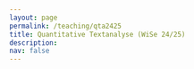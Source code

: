 ```yaml
---
layout: page
permalink: /teaching/qta2425
title: Quantitative Textanalyse (WiSe 24/25)
description: 
nav: false
---
```


<head>
    <meta charset="UTF-8">
    <meta name="viewport" content="width=device-width, initial-scale=1.0">
    <title>Fancy Table</title>
    <style>
        .fancy-table {
            width: 100%;
            border-collapse: collapse;
            text-align: left;
            vertical-align: top;
        }
        .fancy-table th, .fancy-table td {
            padding: 12px;
            border: 1px solid #ddd;
            text-align: left;
            vertical-align: top;
        }
        .fancy-table th {
            background-color: #f4f4f4;
            font-weight: bold;
        }
        .fancy-table tr:nth-child(even) {
            background-color: #f9f9f9;
        }
        .fancy-table tr:hover {
            background-color: #f1f1f1;
        }

        .plain-table {
            width: 100%;
            text-align: left;
            vertical-align: top;
        }
        .plain-table th, .plain-table td {
            padding: 12px;
        }
    </style>
</head>
<body>
    <h3>Inhalt</h3><br>
    <p>Wir leben in einer Welt von "big data", welche auch vor unserer Arbeit als Politikwissenschaftler*innen nicht Halt macht. Jeden Tag begründen politische Akteur*innen ihre Entscheidungen auf verschiedenen Kommunikationskanälen, Institutionen veröffentlichen Policy Reports, und Bürger*innen äußern ihre Meinung in sozialen Medien und in den Kommentarbereichen von Zeitungen. Doch wie können wir diese Datenmengen sinnvoll nutzen? </p>
    <p>Dieses Methodenseminar gibt einen Einblick in die quantitative Textanalyse, eine Art der Inhaltsanalyse, welche Texte anhand von numerischen Gemeinsamkeiten untersucht. Dabei werden die Student*innen im Laufe des Seminars lernen, (1) Textdaten von öffentlich zugänglichen Webseiten zu sammeln, (2) das Rohmaterial für verschiedene Analysen vorzubereiten sowie (3) verschiedene Techniken der quantitativen Textanalyse anzuwenden. Dabei werden die Studierenden auch ein Basisverständnis von neueren Entwicklungen der Textanalyse (wie von Transformer oder Large Language Modellen entwickeln). Die einzelnen Sitzungen werden dabei sehr praxisorientiert sein und Studierenden die Möglichkeit geben, ein eigenes Projekt im Rahmen des Seminars zu realisieren. Hierbei werden sie eine eigene Forschungsfrage entwickeln, theoretische Erwartungen formulieren, Forschungsdaten erschließen und eine passende Methode der quantitativen Textanalyse anwenden. </p>
    Der Syllabus lässt sich <a href="{{ site.url }}assets/pdf/qta/qta_syllabus.pdf">hier</a> herunterladen.
    <br>

	Das Seminar findet wöchentlich am Mittwoch zwischen 16-18 Uhr im Seminarraum SCH 100.107 statt. Student*innen werden gebeten, ihre Laptops mitzubringen. 
    <br><br>
    <h3>Materialien</h3>
    Um den Beispielcode durchlaufen lassen zu können, sollten zuerst die Dateien lokal gespeichert werden und in derselben Dateistruktur ein .Rproj-Datei erstellt werden. Über einen Doppelklick auf das .Rproj-File öffnet sich RStudio, über das das .RMD-File geöffnet werden kann. Eine Kurzanleitung lässt sich bspw. <a href="https://intro2r.com/rsprojs.html">hier</a> finden. <br>
	<br>
	<h4>1. Woche: Einführung</h4>
	<a href="{{ site.url }}assets/pdf/qta/introduction.pdf">Slides</a>
	<br><br>
	<h4>2. und 3. Woche: Crashkurs in R</h4>
	<table class="fancy-table">
        <tr>
            <th style="width:33%;">Slides</th>
            <th style="width:33%;">Code</th>
            <th style="width:33%;">Daten</th>
        </tr>
        <tr>
            <td><a href="{{ site.url }}assets/pdf/qta/crashkurs.pdf">Slides</a><br>
			<a href="{{ site.url }}assets/pdf/qta/crashkurs2.pdf">Slides (Woche 2)</a></td>
            <td><a href="{{ site.url }}assets/code/qta2425/einfuehrung.RMD">Einführung (Lösungen)</a><br>
			<a href="{{ site.url }}assets/code/qta2425/einfuehrung_empty.RMD">Einführung (Übungen)</a><br>
			<a href="{{ site.url }}assets/code/qta2425/tutorial.Rmd">Tutorial (Lösungen)</a><br>
			<a href="{{ site.url }}assets/code/qta2425/tutorial_empty.Rmd">Tutorial</a><br>
            </td>
            <td><a href="{{ site.url }}assets/data/allb18.dta">Allbus 2018</a> <br>
                <a href="{{ site.url }}assets/data/SnowballStopwordsGerman_utf8.txt">Stopwords</a> <br>
				<a href="{{ site.url }}assets/data/test_set.csv">.csv-Testdatei</a> <br>
				<a href="{{ site.url }}assets/data/unemployment_1222.xlsx">.xlsx-Testdatei</a> 	<br>			
				<a href="{{ site.url }}assets/data/mdb_data.RDS">Daten zu Abgeordneten des Deutschen Bundestags</a> 

				</td>
        </tr>
    </table><br><br>
	<h4>4. Woche: Was ist quantitative Textanalyse</h4>
	In dieser Sitzung beschäftigen wir uns mit Konzepten aus der Inhaltsanalyse. Wir werden einen Text manuell analysieren, bevor wir verschiedene Methoden und Gütekriterien der quantitativen Textanalyse kennenlernen. 
	<table class="fancy-table">
        <tr>
            <th style="width:33%;">Slides</th>
            <th style="width:33%;">Code</th>
        </tr>
        <tr>
            <td><a href="{{ site.url }}assets/pdf/qta/qta.pdf">Einführung in die quantitative Textanalyse</a></td>
            <td><a href="{{ site.url }}assets/code/qta2425/inauguration.Rmd">Code (US Inauguration Speeches)</a>
            </td>
        </tr>
    </table><br><br>
	<h4>5. Woche: Web-Scraping statischer Webseiten</h4>
	In dieser Woche versuchen wir, Daten von einfachen Webseiten herunterzuladen und in ein für uns nutzbares Dateiformat zu überführen. Bitte installiert im Vorfeld das <a href="https://selectorgadget.com/">SelectorGadget</a> für den Browser, welchen ihr normalerweise nutzt. Überlegt euch, welche Website für euch von Interesse sein könnte.  <br>
	<table class="fancy-table">
        <tr>
            <th style="width:33%;">Slides</th>
            <th style="width:33%;">Code</th>
        </tr>
        <tr>
            <td><a href="{{ site.url }}assets/pdf/qta/scraping.pdf">Scraping statischer Webseiten</a></td>
            <td><a href="{{ site.url }}assets/code/qta2425/scraping.Rmd">Code (Scraping Einführung)</a><br>
			<a href="{{ site.url }}assets/code/qta2425/scraping_exercises_empty.Rmd">Übungen (Scraping)</a><br>
			<a href="{{ site.url }}assets/code/qta2425/scraping_exercises.Rmd">Übungen - Lösungen</a>

            </td>
        </tr>
    </table><br><br>
	<h4>6. Woche: Web-Scraping dynamischer Webseiten</h4>
	In dieser Woche widmen wir uns komplexeren Webseiten, von denen wir überhaupt nicht oder nur teilweise auf den HTML-Code zugreifen können. Bitte stellt hierzu im Vorfeld der Sitzung sicher, dass ihr <a href="https://www.java.com/en/download/help/windows_offline_download.html">Java</a> installiert habt und es als Pfad-Variable definiert habt (s. <a href="https://www.java.com/en/download/help/path.html">folgende Anleitung</a>).  <br>
	<table class="fancy-table">
        <tr>
            <th style="width:33%;">Slides</th>
            <th style="width:33%;">Code</th>
        </tr>
        <tr>
            <td><a href="{{ site.url }}assets/pdf/qta/dynamic_scraping.pdf">Scraping dynamischer Webseiten und APIs</a></td>
            <td><a href="{{ site.url }}assets/code/qta2425/dynamic_scraping.Rmd">Code (Scraping dynamischer Webseiten)</a><br>
			<a href="{{ site.url }}assets/code/qta2425/apis.Rmd">Code (APIs)</a>
            </td>
        </tr>
    </table><br><br>
	<h4>7. Woche: Datenaufbereitung und Vorbereitung für Analysen </h4>
	Diese Woche widmet sich der Vorbereitung von einem Datensatz für die Textanalyse. Wir wandeln den Datensatz über verschiedene Schritte in eine Document-Frequency-Matrix um, mithilfe derer wir viele 'bags-of-words'-Analysen in R umsetzen können. Wir lernen dabei auch, welche Tokens wir entfernen können und wie wir wichtige Meta-Informationen zu den Daten in die neuen Datenformate konvertieren können. 
	
	<table class="fancy-table">
        <tr>
            <th style="width:33%;">Slides</th>
            <th style="width:33%;">Code</th>
            <th style="width:33%;">Daten</th>
        </tr>
        <tr>
            <td><a href="{{ site.url }}assets/pdf/qta/preparation.pdf">Slides</a></td>
            <td><a href="{{ site.url }}assets/code/qta2425/data_preparation.RMD">Code</a></td>
            <td><a href="{{ site.url }}assets/data/data_prep.RDS">Manifesto Data</a>
				</td>
        </tr>
    </table><br><br>
	<h4>8. Woche: Unsupervised Topic Models </h4>
	In dieser Sitzung schauen wir uns an, wie wir ohne Input von Forscher*innen Dokumente in verschiedene Themen clustern können. Dabei greifen wir auf das stm-Package von Roberts et al. (2019) zurück.
	
	<table class="fancy-table">
        <tr>
            <th style="width:33%;">Slides</th>
            <th style="width:33%;">Code</th>
            <th style="width:33%;">Daten</th>
        </tr>
        <tr>
            <td><a href="{{ site.url }}assets/pdf/qta/topic_models.pdf">Slides</a></td>
            <td><a href="{{ site.url }}assets/code/qta2425/topic_models.Rmd">Code (Einführung)</a><br>
			<a href="{{ site.url }}assets/code/qta2425/topic_models_uebungen_empty.Rmd">Code (Übungen)</a><br>
			<a href="{{ site.url }}assets/code/qta2425/topic_models_uebungen.Rmd">Code (Lösungen)</a></td>
            <td><a href="{{ site.url }}assets/data/allb08.dta">Allbus 2008 (Hauptdatensatz)</a><br>
			<a href="{{ site.url }}assets/data/allb08_cb.pdf">Allbus 2008 (Codebook)</a><br>
			<a href="{{ site.url }}assets/data/allb08_offen.dta">Allbus 2008 (Offene Angaben)</a><br>
			<a href="{{ site.url }}assets/data/allb08_offen_cb.pdf">Allbus 2008 (Codebook Offene Angaben)</a><br>
			<a href="{{ site.url }}assets/data/guardian_corp.RDS">Guardian (Media-Corpus)</a>			
				</td>
        </tr>
    </table><br><br>
	<h4>9. Woche: Scaling</h4>
	In dieser Woche beschäftigen wir uns mit der Möglichkeit, Texte auf einer eindimensionalen Skala sogenannte Polarity Scores zuzuordnen.	
	<table class="fancy-table">
        <tr>
            <th style="width:33%;">Slides</th>
            <th style="width:33%;">Code</th>
            <th style="width:33%;">Daten</th>
        </tr>
        <tr>
            <td><a href="{{ site.url }}assets/pdf/qta/scaling.pdf">Slides</a></td>
            <td><a href="{{ site.url }}assets/code/qta2425/scaling.Rmd">Code (Einführung)</a></td>
            <td><a href="{{ site.url }}assets/data/swiss_parl_sent_sample.RDS">Datensatz (Sample)</a><br>
			<a href="{{ site.url }}assets/data/lss_model1.RDS">LSS-Model</a></td>
        </tr>
    </table><br><br>
	<h4>10. Woche: Supervised Classification</h4>
	In dieser Sitzung widmen wir uns zunächst Grundkonzepten des Maschinellen Lernen, bevor wir diese auf einen Textcorpus (vom Manifesto-Project) anwenden.
	<table class="fancy-table">
        <tr>
            <th style="width:33%;">Slides</th>
            <th style="width:33%;">Code</th>
            <th style="width:33%;">Daten</th>
        </tr>
        <tr>
            <td><a href="{{ site.url }}assets/pdf/qta/supervised_intro.pdf">Slides</a></td>
            <td><a href="{{ site.url }}assets/code/qta2425/supervised.RMD">Code (Einführung)</a><br>
			<a href="{{ site.url }}assets/code/qta2425/classification_uebung_empty.Rmd">Übung (Classification)</a><br>
			<a href="{{ site.url }}assets/code/qta2425/classification_uebung.Rmd">Übung (Lösungen)</a></td>
            <td><a href="{{ site.url }}assets/data/data_prep.RDS">Datensatz (Manifesto Data)</a><br>
			<a href="{{ site.url }}assets/data/sentiment_tweets.RDS">Datensatz für die Übung</a></td>
        </tr>
    </table><br><br>
	<h4>11. Woche: Lab Session</h4>
	Diese Woche ist eine Lab-Session. Zunächst wird kurz über die Erwartungen der Hausarbeit gesprochen, bevor individuelle Probleme (konzeptueller Natur, bzgl. Code, etc.) besprochen werden können. <br><br>
	<a href="https://github.com/danbischof/danbischof.github.io/blob/master/assets/pdf/Bischof_howtopaper.pdf">Formalitäten und Word-Vorlage für die Hausarbeit</a><br> <br>
	<h4>12. Woche: Embedding Regression</h4>
	Wir lernen mit "Embeddings" eine komplexere Art der Repräsentation von Text kennen. Mithilfe des "conText"-Packages in R führen wir einfache deskriptive Analysen sowie eine Embedding-Regression durch. 
		<table class="fancy-table">
        <tr>
            <th style="width:33%;">Slides</th>
            <th style="width:33%;">Code</th>
            <th style="width:33%;">Daten</th>
        </tr>
        <tr>
            <td><a href="{{ site.url }}assets/pdf/qta/embeddings.pdf">Slides</a></td>
            <td><a href="{{ site.url }}assets/code/qta2425/embeddings_part1.RMD">Code</a><br>
            <td><a href="{{ site.url }}assets/data/data_prep.RDS">Datensatz (Manifesto Data)</a></td>
        </tr>
		<tr>
		    <td><a href="https://nlp.stanford.edu/projects/glove/">Embeddings zum Download</a></td>
		</tr>
    </table><br><br>
	<h4>13. Woche: Embeddings und Deep Neural Networks</h4>
	In unserer letzten inhaltlichen Sitzung des Seminars beschäftigen wir uns mit der instrumentellen Funktion von Embeddings für Downstream-Tasks. Wir nutzen Embeddings hierbei, um ein neural network zur Klassifikation von politischem Text zu trainieren. 
		<table class="fancy-table">
        <tr>
            <th style="width:33%;">Slides</th>
            <th style="width:33%;">Code</th>
            <th style="width:33%;">Daten</th>
        </tr>
        <tr>
            <td><a href="{{ site.url }}assets/pdf/qta/neural_networks.pdf">Slides</a></td>
            <td><a href="{{ site.url }}assets/code/qta2425/embeddings_part2.RMD">Code</a><br>
            <td><a href="{{ site.url }}assets/data/data_prep.RDS">Datensatz (Manifesto Data)</a></td>
        </tr>
		<tr>
		    <td><a href="https://nlp.stanford.edu/projects/glove/">Embeddings zum Download</a></td>
		</tr>
    </table><br><br>